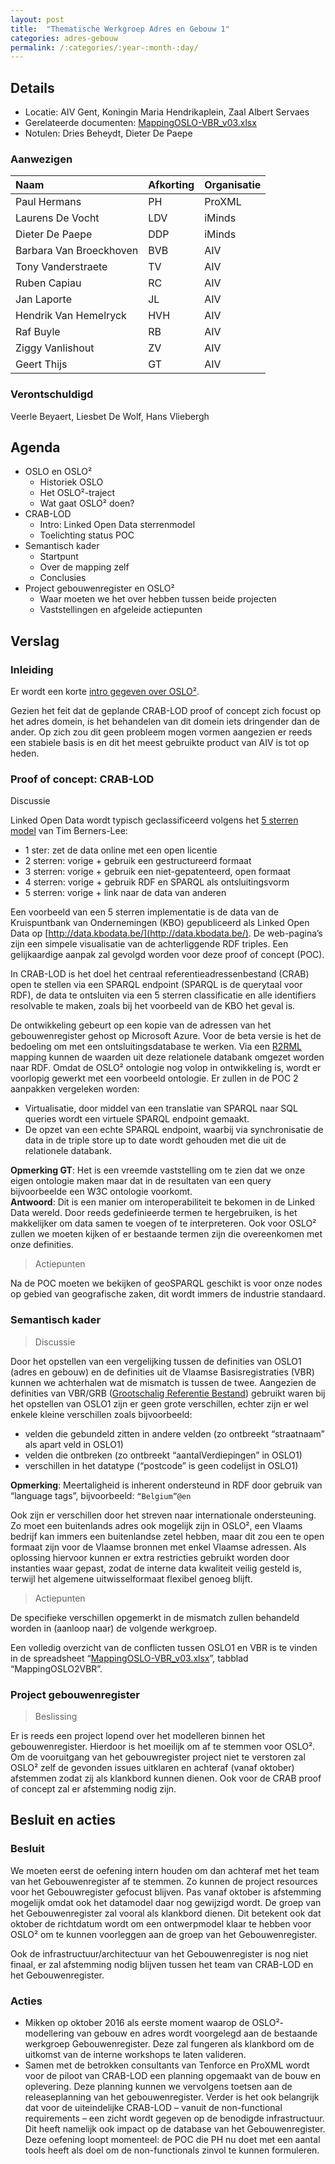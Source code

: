 ```yaml
---
layout: post
title:  "Thematische Werkgroep Adres en Gebouw 1"
categories: adres-gebouw
permalink: /:categories/:year-:month-:day/
---
```


## Details

* Locatie: AIV Gent, Koningin Maria Hendrikaplein, Zaal Albert Servaes
* Gerelateerde documenten: [MappingOSLO-VBR_v03.xlsx]({{site.github.url}}/assets/adres-gebouw/2016-06-08/MappingOSLO-VBR_v03.xlsx)
* Notulen: Dries Beheydt, Dieter De Paepe

### Aanwezigen

| Naam         | Afkorting | Organisatie |
|:-------------|:----------|:------------|
| Paul Hermans | PH | ProXML |
| Laurens De Vocht | LDV | iMinds |
| Dieter De Paepe | DDP | iMinds |
| Barbara Van Broeckhoven | BVB | AIV |
| Tony Vanderstraete | TV | AIV |
| Ruben Capiau | RC | AIV |
| Jan Laporte | JL | AIV |
| Hendrik Van Hemelryck | HVH | AIV |
| Raf Buyle | RB | AIV |
| Ziggy Vanlishout | ZV | AIV |
| Geert Thijs | GT | AIV |

### Verontschuldigd

Veerle Beyaert, Liesbet De Wolf, Hans Vliebergh

## Agenda

* OSLO en OSLO²
  * Historiek OSLO
  * Het OSLO²-traject
  * Wat gaat OSLO² doen?
* CRAB-LOD
  * Intro: Linked Open Data sterrenmodel
  * Toelichting status POC
* Semantisch kader
  * Startpunt
  * Over de mapping zelf
  * Conclusies
* Project gebouwenregister en OSLO²
  * Waar moeten we het over hebben tussen beide projecten
  * Vaststellingen en afgeleide actiepunten

## Verslag

### Inleiding
Er wordt een korte [intro gegeven over OSLO²]({{site.github.url}}/oslo2/).

Gezien het feit dat de geplande CRAB-LOD proof of concept zich focust op het adres domein, is het behandelen van dit domein iets dringender dan de ander. Op zich zou dit geen probleem mogen vormen aangezien er reeds een stabiele basis is en dit het meest gebruikte product van AIV is tot op heden.

### Proof of concept: CRAB-LOD


Discussie

Linked Open Data wordt typisch geclassificeerd volgens het [5 sterren model](http://5stardata.info/en/) van Tim Berners-Lee:

* 1 ster: zet de data online met een open licentie
* 2 sterren: vorige + gebruik een gestructureerd formaat
* 3 sterren: vorige + gebruik een niet-gepatenteerd, open formaat
* 4 sterren: vorige + gebruik RDF en SPARQL als ontsluitingsvorm
* 5 sterren: vorige + link naar de data van anderen

Een voorbeeld van een 5 sterren implementatie is de data van de Kruispuntbank van Ondernemingen (KBO) gepubliceerd als Linked Open Data op [http://data.kbodata.be/](http://data.kbodata.be/). De web-pagina’s zijn een simpele visualisatie van de achterliggende RDF triples. Een gelijkaardige aanpak zal gevolgd worden voor deze proof of concept (POC).

In CRAB-LOD is het doel het centraal referentieadressenbestand (CRAB) open te stellen via een SPARQL endpoint (SPARQL is de querytaal voor RDF), de data te ontsluiten via een 5 sterren classificatie en alle identifiers resolvable te maken, zoals bij het voorbeeld van de KBO het geval is.

De ontwikkeling gebeurt op een kopie van de adressen van het gebouwenregister gehost op Microsoft Azure. Voor de beta versie is het de bedoeling om met een ontsluitingsdatabase te werken. Via een [R2RML](https://www.w3.org/TR/r2rml/) mapping kunnen de waarden uit deze relationele databank omgezet worden naar RDF. Omdat de OSLO² ontologie nog volop in ontwikkeling is, wordt er voorlopig gewerkt met een voorbeeld ontologie. Er zullen in de POC 2 aanpakken vergeleken worden:

* Virtualisatie, door middel van een translatie van SPARQL naar SQL queries wordt een virtuele SPARQL endpoint gemaakt.
* De opzet van een echte SPARQL endpoint, waarbij via synchronisatie de data in de triple store up to date wordt gehouden met die uit de relationele databank.

**Opmerking GT**: Het is een vreemde vaststelling om te zien dat we onze eigen ontologie maken maar dat in de resultaten van een query bijvoorbeelde een W3C ontologie voorkomt.  
**Antwoord**: Dit is een manier om interoperabiliteit te bekomen in de Linked Data wereld. Door reeds gedefinieerde termen te hergebruiken, is het makkelijker om data samen te voegen of te interpreteren. Ook voor OSLO² zullen we moeten kijken of er bestaande termen zijn die overeenkomen met onze definities.

> Actiepunten

Na de POC moeten we bekijken of geoSPARQL geschikt is voor onze nodes op gebied van geografische zaken, dit wordt immers de industrie standaard.

### Semantisch kader

> Discussie

Door het opstellen van een vergelijking tussen de definities van OSLO1 (adres en gebouw) en de definities uit de Vlaamse Basisregistraties (VBR) kunnen we achterhalen wat de mismatch is tussen de twee. Aangezien de definities van VBR/GRB ([Grootschalig Referentie Bestand](https://www.agiv.be/producten/grb)) gebruikt waren bij het opstellen van OSLO1 zijn er geen grote verschillen, echter zijn er wel enkele kleine verschillen zoals bijvoorbeeld:

* velden die gebundeld zitten in andere velden (zo ontbreekt “straatnaam” als apart veld in OSLO1)
* velden die ontbreken (zo ontbreekt “aantalVerdiepingen” in OSLO1)
* verschillen in het datatype (“postcode” is geen codelijst in OSLO1)

**Opmerking**: Meertaligheid is inherent ondersteund in RDF door gebruik van “language tags”, bijvoorbeeld: `“Belgium”@en`

Ook zijn er verschillen door het streven naar internationale ondersteuning. Zo moet een buitenlands adres ook mogelijk zijn in OSLO², een Vlaams bedrijf kan immers een buitenlandse zetel hebben, maar dit zou een te open formaat zijn voor de Vlaamse bronnen met enkel Vlaamse adressen. Als oplossing hiervoor kunnen er extra restricties gebruikt worden door instanties waar gepast, zodat de interne data kwaliteit veilig gesteld is, terwijl het algemene uitwisselformaat flexibel genoeg blijft.

> Actiepunten

De specifieke verschillen opgemerkt in de mismatch zullen behandeld worden in (aanloop naar) de volgende werkgroep.

Een volledig overzicht van de conflicten tussen OSLO1 en VBR is te vinden in de spreadsheet “[MappingOSLO-VBR_v03.xlsx]({{site.github.url}}/assets/adres-gebouw/2016-06-08/MappingOSLO-VBR_v03.xlsx)”, tabblad “MappingOSLO2VBR”.

### Project gebouwenregister

> Beslissing

Er is reeds een project lopend over het modelleren binnen het gebouwenregister. Hierdoor is het moeilijk om af te stemmen voor OSLO². Om de vooruitgang van het gebouwregister project niet te verstoren zal OSLO² zelf de gevonden issues uitklaren en achteraf (vanaf oktober) afstemmen zodat zij als klankbord kunnen dienen. Ook voor de CRAB proof of concept zal er afstemming nodig zijn.

## Besluit en acties

### Besluit

We moeten eerst de oefening intern houden om dan achteraf met het team van het Gebouwenregister af te stemmen. Zo kunnen de project resources voor het Gebouwregister gefocust blijven. Pas vanaf oktober is afstemming mogelijk omdat ook het datamodel daar nog gewijzigd wordt. De groep van het Gebouwenregister zal vooral als klankbord dienen. Dit betekent ook dat oktober de richtdatum wordt om een ontwerpmodel klaar te hebben voor OSLO² om te kunnen voorleggen aan de groep van het Gebouwenregister.

Ook de infrastructuur/architectuur van het Gebouwenregister is nog niet finaal, er zal afstemming nodig blijven tussen het team van CRAB-LOD en het Gebouwenregister.

### Acties

* Mikken op oktober 2016 als eerste moment waarop de OSLO²-modellering van gebouw en adres wordt voorgelegd aan de bestaande werkgroep Gebouwenregister. Deze zal fungeren als klankbord om de uitkomst van de interne workshops te laten valideren.
* Samen met de betrokken consultants van Tenforce en ProXML wordt voor de piloot van CRAB-LOD een planning opgemaakt van de bouw en oplevering. Deze planning kunnen we vervolgens toetsen aan de releaseplanning van het gebouwenregister. Verder is het ook belangrijk dat voor de uiteindelijke CRAB-LOD – vanuit de non-functional requirements – een zicht wordt gegeven op de benodigde infrastructuur. Dit heeft namelijk ook impact op de database van het Gebouwenregister. Deze oefening loopt momenteel: de POC die PH nu doet met een aantal tools heeft als doel om de non-functionals zinvol te kunnen formuleren.
